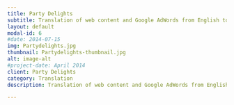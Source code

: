 ```yaml
---
title: Party Delights
subtitle: Translation of web content and Google AdWords from English to Spanish.
layout: default
modal-id: 6
#date: 2014-07-15
img: Partydelights.jpg
thumbnail: Partydelights-thumbnail.jpg
alt: image-alt
#project-date: April 2014
client: Party Delights
category: Translation
description: Translation of web content and Google AdWords from English to Spanish. Writing meta descriptions and title tags. SEO.

---
```

